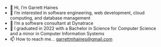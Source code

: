 - 👋 Hi, I’m Garrett Haines
- 👀 I’m interested in software engineering, web development, cloud computing, and database management
- 🌱 I’m a software consultant at Dynatrace
- 🌻 I graduated in 2022 with a Bachelor in Science for Computer Science and a minor in Computer Information Systems
- 📫 How to reach me... garrettmhaines@gmail.com

<!---
garrettmhaines/garrettmhaines is a ✨ special ✨ repository because its `README.md` (this file) appears on your GitHub profile.
You can click the Preview link to take a look at your changes.
--->
